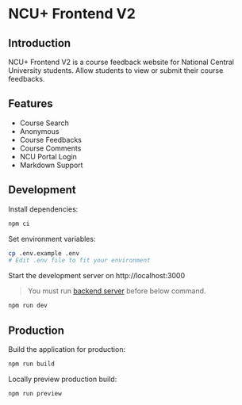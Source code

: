 # NCU+ Frontend V2

## Introduction

NCU+ Frontend V2 is a course feedback website for National Central University students. Allow students to view or submit their course feedbacks.

## Features

- Course Search
- Anonymous
- Course Feedbacks
- Course Comments
- NCU Portal Login
- Markdown Support

## Development

Install dependencies:

```bash
npm ci
```

Set environment variables:

```bash
cp .env.example .env
# Edit .env file to fit your environment
```

Start the development server on http://localhost:3000

> You must run [backend server](https://github.com/NCU-Plus/ncuplus-backend) before below command.

```bash
npm run dev
```

## Production

Build the application for production:

```bash
npm run build
```

Locally preview production build:

```bash
npm run preview
```
